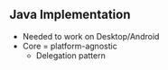 ## Java Implementation
* Needed to work on Desktop/Android
* Core = platform-agnostic
	* Delegation pattern